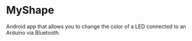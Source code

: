 # MyShape
Android app that allows you to change the color of a LED connected to an Arduino via Bluetooth.
